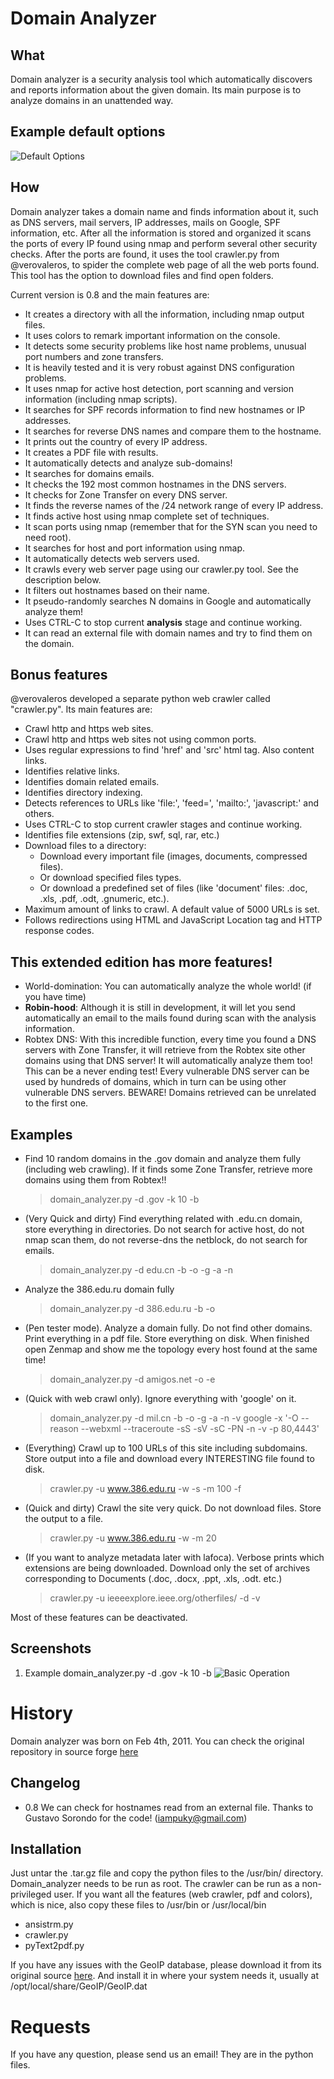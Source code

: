 # Domain Analyzer

## What
Domain analyzer is a security analysis tool which automatically discovers and reports information about the given domain. Its main purpose is to analyze domains in an unattended way.

## Example default options
![Default Options](https://github.com/eldraco/domain_analyzer/raw/master/videos/domain_analyzer-example-default_com.ar.gif)

## How
Domain analyzer takes a domain name and finds information about it, such as DNS servers, mail servers, IP addresses, mails on Google, SPF information, etc. After all the information is stored and organized it scans the ports of every IP found using nmap and perform several other security checks. After the ports are found, it uses the tool crawler.py from @verovaleros, to spider the complete web page of all the web ports found. This tool has the option to download files and find open folders.

Current version is 0.8 and the main features are:

- It creates a directory with all the information, including nmap output files.
- It uses colors to remark important information on the console. 
- It detects some security problems like host name problems, unusual port numbers and zone transfers.
- It is heavily tested and it is very robust against DNS configuration problems.
- It uses nmap for active host detection, port scanning and version information (including nmap scripts).
- It searches for SPF records information to find new hostnames or IP addresses.
- It searches for reverse DNS names and compare them to the hostname.
- It prints out the country of every IP address.
- It creates a PDF file with results.
- It automatically detects and analyze sub-domains!
- It searches for domains emails.
- It checks the 192 most common hostnames in the DNS servers.
- It checks for Zone Transfer on every DNS server.
- It finds the reverse names of the /24 network range of every IP address.
- It finds active host using nmap complete set of techniques.
- It scan ports using nmap (remember that for the SYN scan you need to need root).
- It searches for host and port information using nmap.
- It automatically detects web servers used.
- It crawls every web server page using our crawler.py tool. See the description below.
- It filters out hostnames based on their name.
- It pseudo-randomly searches N domains in Google and automatically analyze them!
- Uses CTRL-C to stop current __analysis__ stage and continue working.
- It can read an external file with domain names and try to find them on the domain.


## Bonus features

@verovaleros developed a separate python web crawler called "crawler.py". Its main features are:

- Crawl http and https web sites.
- Crawl http and https web sites not using common ports.
- Uses regular expressions to find 'href' and 'src' html tag. Also content links.
- Identifies relative links.
- Identifies domain related emails.
- Identifies directory indexing.
- Detects references to URLs like 'file:', 'feed=', 'mailto:', 'javascript:' and others.
- Uses CTRL-C to stop current crawler stages and continue working.
- Identifies file extensions (zip, swf, sql, rar, etc.)
- Download files to a directory:
  - Download every important file (images, documents, compressed files).
  - Or download specified files types.
  - Or download a predefined set of files (like 'document' files: .doc, .xls, .pdf, .odt, .gnumeric, etc.).
- Maximum amount of links to crawl. A default value of 5000 URLs is set.
- Follows redirections using HTML and JavaScript Location tag and HTTP response codes.


## This extended edition has more features!
- World-domination: You can automatically analyze the whole world! (if you have time)
- __Robin-hood__: Although it is still in development, it will let you send automatically an email to the mails found during scan with the analysis information.
- Robtex DNS: With this incredible function, every time you found a DNS servers with Zone Transfer, it will retrieve from the Robtex site other domains using that DNS server! 
             It will automatically analyze them too! This can be a never ending test! Every vulnerable DNS server can be used by hundreds of domains, which in turn can be
             using other vulnerable DNS servers. BEWARE! Domains retrieved can be unrelated to the first one.


## Examples

- Find 10 random domains in the .gov domain and analyze them fully (including web crawling). If it finds some Zone Transfer, retrieve more domains using them from Robtex!!

    > domain_analyzer.py -d .gov -k 10 -b

- (Very Quick and dirty)  Find everything related with .edu.cn domain, store everything in directories. Do not search for active host, do not nmap scan them, do not reverse-dns the netblock, do not search for emails. 

    > domain_analyzer.py -d edu.cn -b -o -g -a -n

- Analyze the 386.edu.ru domain fully

    > domain_analyzer.py -d 386.edu.ru -b -o 

- (Pen tester mode). Analyze a domain fully. Do not find other domains. Print everything in a pdf file. Store everything on disk. When finished open Zenmap and show me the topology every host found at the same time!

    > domain_analyzer.py -d amigos.net -o -e

- (Quick with web crawl only). Ignore everything with 'google' on it.

    > domain_analyzer.py -d mil.cn -b -o -g -a -n -v google -x '-O --reason --webxml --traceroute -sS -sV -sC -PN -n -v -p 80,4443'

- (Everything) Crawl up to 100 URLs of this site including subdomains. Store output into a file and download every INTERESTING file found to disk.

    > crawler.py -u www.386.edu.ru -w -s -m 100 -f

- (Quick and dirty) Crawl the site very quick. Do not download files. Store the output to a file.

    > crawler.py -u www.386.edu.ru -w -m 20 

- (If you want to analyze metadata later with lafoca). Verbose prints which extensions are being downloaded. Download only the set of archives corresponding to Documents (.doc, .docx, .ppt, .xls, .odt. etc.)

    > crawler.py -u ieeeexplore.ieee.org/otherfiles/ -d -v 

Most of these features can be deactivated.

## Screenshots

1. Example domain_analyzer.py -d .gov -k 10 -b
![Basic Operation](images/screenshot1.png "Search random domains in a TLD, add the zone Transfer hosts.")


# History
Domain analyzer was born on Feb 4th, 2011. You can check the original repository in source forge [here](https://sourceforge.net/projects/domainanalyzer/)


## Changelog

- 0.8
	We can check for hostnames read from an external file. Thanks to Gustavo Sorondo for the code! (iampuky@gmail.com)


## Installation
Just untar the .tar.gz file and copy the python files to the /usr/bin/ directory. Domain_analyzer needs to be run as root. The crawler can be run as a non-privileged user.
If you want all the features (web crawler, pdf and colors), which is nice, also copy these files to /usr/bin or /usr/local/bin

- ansistrm.py
- crawler.py
- pyText2pdf.py

If you have any issues with the GeoIP database, please download it from its original source [here](http://geolite.maxmind.com/download/geoip/database/GeoLiteCountry/GeoIP.dat.gz). And install it in where your system needs it, usually at /opt/local/share/GeoIP/GeoIP.dat


# Requests
If you have any question, please send us an email! They are in the python files.
